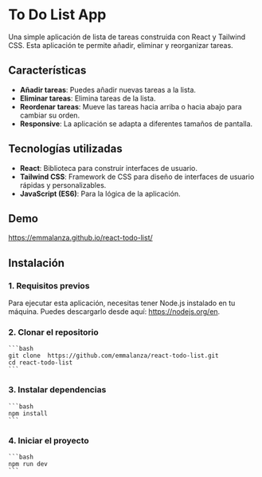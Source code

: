 # To Do List App

Una simple aplicación de lista de tareas construida con React y Tailwind CSS. Esta aplicación te permite añadir, eliminar y reorganizar tareas.

## Características

- **Añadir tareas**: Puedes añadir nuevas tareas a la lista.
- **Eliminar tareas**: Elimina tareas de la lista.
- **Reordenar tareas**: Mueve las tareas hacia arriba o hacia abajo para cambiar su orden.
- **Responsive**: La aplicación se adapta a diferentes tamaños de pantalla.

## Tecnologías utilizadas

- **React**: Biblioteca para construir interfaces de usuario.
- **Tailwind CSS**: Framework de CSS para diseño de interfaces de usuario rápidas y personalizables.
- **JavaScript (ES6)**: Para la lógica de la aplicación.

## Demo 

https://emmalanza.github.io/react-todo-list/

## Instalación

### 1. Requisitos previos

Para ejecutar esta aplicación, necesitas tener Node.js instalado en tu máquina. 
Puedes descargarlo desde aquí: https://nodejs.org/en.

### 2. Clonar el repositorio

    ```bash
    git clone  https://github.com/emmalanza/react-todo-list.git
    cd react-todo-list
    ```

### 3. Instalar dependencias

    ```bash
    npm install
    ```

### 4. Iniciar el proyecto

    ```bash
    npm run dev
    ```
